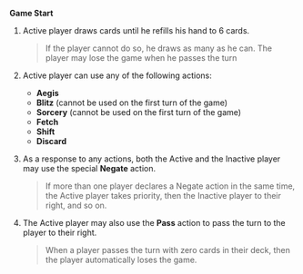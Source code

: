 **Game Start**  

1. Active player draws cards until he refills his hand to 6 cards.  
    > If the player cannot do so, he draws as many as he can. The player may lose the game when he passes the turn  

2. Active player can use any of the following actions:  
  
    * **Aegis**  
    * **Blitz** (cannot be used on the first turn of the game)  
    * **Sorcery** (cannot be used on the first turn of the game)  
    * **Fetch**  
    * **Shift**  
    * **Discard**  
  
3. As a response to any actions, both the Active and the Inactive player may use the special **Negate** action.  

    > If more than one player declares a Negate action in the same time, the Active player takes priority, then the Inactive player to their right, and so on.  

4. The Active player may also use the **Pass** action to pass the turn to the player to their right.  

    > When a player passes the turn with zero cards in their deck, then the player automatically loses the game.